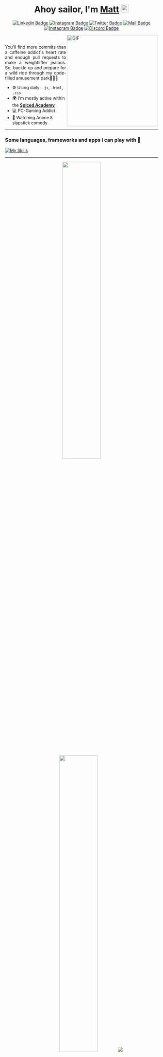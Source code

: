 <div align="center">
   <h1>Ahoy sailor, I'm <a href="https://www.linkedin.com/in/mateusoliveirac/">Matt</a> <img src="https://media.giphy.com/media/hvRJCLFzcasrR4ia7z/giphy.gif" width="25px"> </h1>
   
   
 
   
[![Linkedin Badge](https://img.shields.io/badge/-MateusOliveira-blue?style=flat&logo=Linkedin&logoColor=white&link=https://www.linkedin.com/in/mateusoliveirac/)](https://www.linkedin.com/in/mateusoliveirac/)
[![Instagram Badge](https://img.shields.io/badge/-@akamateus-darkorange?style=flat&logo=instagram&logoColor=white&link=https://instagram.com/akamateus/)](https://instagram.com/akamateus)
[![Twitter Badge](https://img.shields.io/badge/-@akamateuss-1ca0f1?style=flat&labelColor=1ca0f1&logo=twitter&logoColor=white&link=https://twitter.com/akamateuss)](https://twitter.com/akamateuss)
[![Mail Badge](https://img.shields.io/badge/-mateusoliveirac@hotmail.com-c14438?style=flat&logo=Gmail&logoColor=white&link=mailto:mateusoliveirac@hotmail.com)](mailto:mateusoliveirac@hotmail.com)
[![Instagram Badge](https://img.shields.io/badge/-MyPlaylists🎧-limegreen?style=flat&logo=spotify&logoColor=white&link=https://open.spotify.com/user/12147384688?si=c8b08e3f123541df)](https://open.spotify.com/user/12147384688?si=c8b08e3f123541df)
[![Discord Badge](https://img.shields.io/badge/-akamateus🕹️-mediumpurple?style=flat&logo=discord&logoColor=white&link=https://instagram.com/akamateus/)](https://instagram.com/akamateus)
   
</div> 
<div id= 'container'>
    <img  width=300 align="right" alt="GIF" src="https://media.tenor.com/JJ_is357rXYAAAAd/spike-monkey-typing.gif" />
   <br/>
  <p  align-text=left align=justify> You'll find more commits than a caffeine addict's heart rate and enough pull requests to make a weightlifter jealous. So, buckle up and prepare for a wild ride through my code-filled amusement park👨🏽‍💻

- ⚙️ Using daily: `.js`, `.html`, `.css`
- 🌍 I'm mostly active within the **[Spiced Academy](https://www.spiced-academy.com/en)**
- 💻 PC-Gaming Addict
- 🧛 Watching Anime & slapstick comedy
  </p>
 </div>
<hr>
<h3> Some languages, frameworks and apps I can play with 🎯 </h3>

[![My Skills](https://skillicons.dev/icons?i=git,github,mongodb,react,babel,nextjs,js,html,css,vscode,ps,ai,lr)](https://skillicons.dev)

<hr>
<p align="center">
  <img height="50%" width="auto" src ="https://github-readme-stats.vercel.app/api?username=akamateus&show_icons=true&count_private=true&theme=darcula&hide_border=true&hide=issues,contribs&bg_color=00000000">
  <img height="50%" width="auto" src ="https://github-readme-stats.vercel.app/api/top-langs/?username=akamateus&layout=compact&hide_border=true&theme=darcula&bg_color=00000000&langs_count=6&hide=jupyter%20notebook,tex,css,php&exclude_repo=Pacman-AI">
  <img src ="https://github-readme-streak-stats.herokuapp.com?user=akamateus&theme=darcula&hide_border=true&background=FFFFFF00">
  <br>
</p>
  
Let start with the basics:

```
{
  "firstName": "Mateus",
  "lastName": "Oliveira",
  "age": 25
}
  console.log(everything(???))
```
